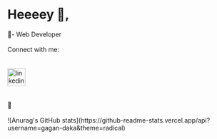 <h1 >Heeeey 👋, </h1>
🌱- Web Developer
<br/>
<br/>
<div>
  Connect with me:
  <br/>
  <br/>
  <br/>
  <a href="www.linkedin.com/in/gagandeepdasskaur" target="blank"><img align="center" src="https://cdn.jsdelivr.net/npm/simple-icons@3.0.1/icons/linkedin.svg" alt="linkedin" height="40" width="40" padding="10" /></a>
</div>

<br/>
<br/>
🚀

<br/>
<br/>
![Anurag's GitHub stats](https://github-readme-stats.vercel.app/api?username=gagan-daka&theme=radical)
<br/>


